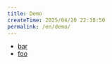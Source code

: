 ```yaml
---
title: Demo
createTime: 2025/04/20 22:38:50
permalink: /en/demo/
---
```


- [bar](./bar.md)
- [foo](./foo.md)

